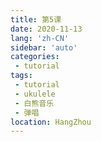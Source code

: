 ```yaml
---
title: 第5课
date: 2020-11-13
lang: 'zh-CN'
sidebar: 'auto'
categories:
 - tutorial
tags: 
 - tutorial 
 - ukulele 
 - 白熊音乐 
 - 弹唱
location: HangZhou
---
```


<!-- <iframe style="height: -webkit-fill-available;width: -webkit-fill-available;" src="/ukuleleTutorial/进阶5.pdf" scrolling="no" border="0" frameborder="no" framespacing="0" allowfullscreen="true"> </iframe> -->